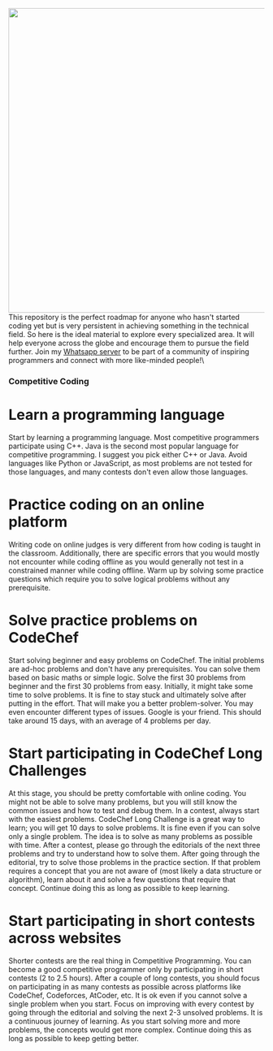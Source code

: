 
<img src="https://media.istockphoto.com/id/1224500457/photo/programming-code-abstract-technology-background-of-software-developer-and-computer-script.jpg?s=612x612&w=0&k=20&c=nHMypkMTU1HUUW85Zt0Ff7MDbq17n0eVeXaoM9Knt4Q=" width="900" height = "600" ><br/>
This repository is the perfect roadmap for anyone who hasn't started coding yet but is very persistent in achieving something in the technical field. So here is the ideal material to explore every specialized area. It will help everyone across the globe and encourage them to pursue the field further.
Join my [Whatsapp server](https://chat.whatsapp.com/K1DFvIZGAZZ447JMqYW8s6) to be part of a community of inspiring programmers and connect with more like-minded people!\
### Competitive Coding
# Learn a programming language
Start by learning a programming language. Most competitive programmers participate using C++. Java is the second most popular language for competitive programming. I suggest you pick either C++ or Java. Avoid languages like Python or JavaScript, as most problems are not tested for those languages, and many contests don't even allow those languages.
# Practice coding on an online platform
Writing code on online judges is very different from how coding is taught in the classroom. Additionally, there are specific errors that you would mostly not encounter while coding offline as you would generally not test in a constrained manner while coding offline. Warm up by solving some practice questions which require you to solve logical problems without any prerequisite.
# Solve practice problems on CodeChef
Start solving beginner and easy problems on CodeChef. The initial problems are ad-hoc problems and don't have any prerequisites. You can solve them based on basic maths or simple logic. Solve the first 30 problems from beginner and the first 30 problems from easy. Initially, it might take some time to solve problems. It is fine to stay stuck and ultimately solve after putting in the effort. That will make you a better problem-solver. You may even encounter different types of issues. Google is your friend.
This should take around 15 days, with an average of 4 problems per day.
# Start participating in CodeChef Long Challenges
At this stage, you should be pretty comfortable with online coding. You might not be able to solve many problems, but you will still know the common issues and how to test and debug them. In a contest, always start with the easiest problems.
CodeChef Long Challenge is a great way to learn; you will get 10 days to solve problems. It is fine even if you can solve only a single problem. The idea is to solve as many problems as possible with time.
After a contest, please go through the editorials of the next three problems and try to understand how to solve them. After going through the editorial, try to solve those problems in the practice section. If that problem requires a concept that you are not aware of (most likely a data structure or algorithm), learn about it and solve a few questions that require that concept.
Continue doing this as long as possible to keep learning.
# Start participating in short contests across websites
Shorter contests are the real thing in Competitive Programming. You can become a good competitive programmer only by participating in short contests (2 to 2.5 hours).
After a couple of long contests, you should focus on participating in as many contests as possible across platforms like CodeChef, Codeforces, AtCoder, etc. It is ok even if you cannot solve a single problem when you start. Focus on improving with every contest by going through the editorial and solving the next 2-3 unsolved problems. It is a continuous journey of learning. As you start solving more and more problems, the concepts would get more complex.
Continue doing this as long as possible to keep getting better.